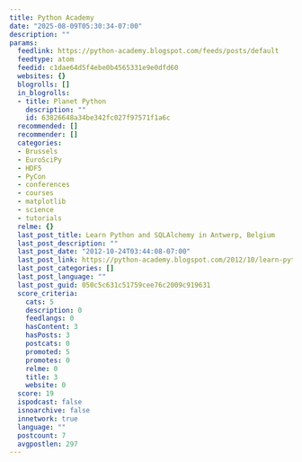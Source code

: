```yaml
---
title: Python Academy
date: "2025-08-09T05:30:34-07:00"
description: ""
params:
  feedlink: https://python-academy.blogspot.com/feeds/posts/default
  feedtype: atom
  feedid: c1dae64d5f4ebe0b4565331e9e0dfd60
  websites: {}
  blogrolls: []
  in_blogrolls:
  - title: Planet Python
    description: ""
    id: 63826648a34be342fc027f97571f1a6c
  recommended: []
  recommender: []
  categories:
  - Brussels
  - EuroSciPy
  - HDF5
  - PyCon
  - conferences
  - courses
  - matplotlib
  - science
  - tutorials
  relme: {}
  last_post_title: Learn Python and SQLAlchemy in Antwerp, Belgium
  last_post_description: ""
  last_post_date: "2012-10-24T03:44:08-07:00"
  last_post_link: https://python-academy.blogspot.com/2012/10/learn-python-and-sqlalchemy-in-antwerp.html
  last_post_categories: []
  last_post_language: ""
  last_post_guid: 050c5c631c51759cee76c2009c919631
  score_criteria:
    cats: 5
    description: 0
    feedlangs: 0
    hasContent: 3
    hasPosts: 3
    postcats: 0
    promoted: 5
    promotes: 0
    relme: 0
    title: 3
    website: 0
  score: 19
  ispodcast: false
  isnoarchive: false
  innetwork: true
  language: ""
  postcount: 7
  avgpostlen: 297
---
```

